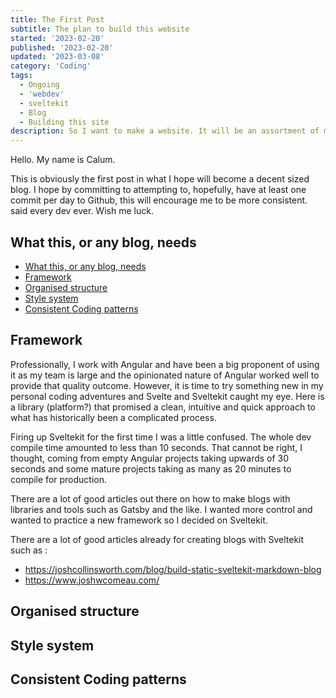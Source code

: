 ```yaml
---
title: The First Post
subtitle: The plan to build this website
started: '2023-02-20'
published: '2023-02-20'
updated: '2023-03-08'
category: 'Coding'
tags:
  - Ongoing
  - 'webdev'
  - sveltekit
  - Blog
  - Building this site
description: So I want to make a website. It will be an assortment of my ideas, projects and my personal journey. Wish me luck.
---
```


Hello. My name is Calum.

This is obviously the first post in what I hope will become a decent sized blog. I hope by committing to attempting to, hopefully, have at least one commit per day to Github, this will encourage me to be more consistent. said every dev ever. Wish me luck.

## What this, or any blog, needs

- [What this, or any blog, needs](#what-this-or-any-blog-needs)
- [Framework](#framework)
- [Organised structure](#organised-structure)
- [Style system](#style-system)
- [Consistent Coding patterns](#consistent-coding-patterns)

## Framework

Professionally, I work with Angular and have been a big proponent of using it as my team is large and the opinionated nature of Angular worked well to provide that quality outcome. However, it is time to try something new in my personal coding adventures and Svelte and Sveltekit caught my eye. Here is a library (platform?) that promised a clean, intuitive and quick approach to what has historically been a complicated process.

Firing up Sveltekit for the first time I was a little confused. The whole dev compile time amounted to less than 10 seconds. That cannot be right, I thought, coming from empty Angular projects taking upwards of 30 seconds and some mature projects taking as many as 20 minutes to compile for production.

There are a lot of good articles out there on how to make blogs with libraries and tools such as Gatsby and the like. I wanted more control and wanted to practice a new framework so I decided on Sveltekit.

There are a lot of good articles already for creating blogs with Sveltekit such as :

- https://joshcollinsworth.com/blog/build-static-sveltekit-markdown-blog
- https://www.joshwcomeau.com/

## Organised structure

## Style system

## Consistent Coding patterns
